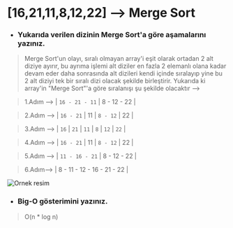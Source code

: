 # [16,21,11,8,12,22] --> Merge Sort

* ### Yukarıda verilen dizinin Merge Sort'a göre aşamalarını yazınız.

>Merge Sort'un olayı, sıralı olmayan array'i eşit olarak ortadan 2 alt diziye ayırır, bu ayrıma işlemi alt diziler en fazla 2 elemanlı olana kadar devam eder daha sonrasında alt dizileri kendi içinde sıralayıp yine bu 2 alt diziyi tek bir sıralı dizi olacak şekilde birleştirir. Yukarıda ki array'in "Merge Sort"'a göre sıralanışı şu şekilde olacaktır -->

>1.Adım --> | `16 - 21 - 11` | 8 - 12 - 22 |

>2.Adım --> | `16 - 21` | 11 | `8 - 12` | 22 |

>3.Adım --> | `16` | `21` | `11` | `8` | `12` | `22` |

>4.Adım --> | `16 - 21` | 11 | `8 - 12` | 22 |

>5.Adım --> | `11 - 16 - 21` | 8 - 12 - 22 |

>6.Adım--> | 8 - 11 - 12 - 16 - 21 - 22 |

![Ornek resim](https://upload.wikimedia.org/wikipedia/commons/thumb/e/e6/Merge_sort_algorithm_diagram.svg/1024px-Merge_sort_algorithm_diagram.svg.png)

* ### Big-O gösterimini yazınız.

>O(n * log n)
